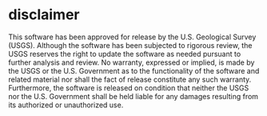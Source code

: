 # disclaimer

This software has been approved for release by the U.S. Geological Survey (USGS). 
Although the software has been subjected to rigorous review, the USGS reserves 
the right to update the software as needed pursuant to further analysis and 
review. No warranty, expressed or implied, is made by the USGS or the U.S. 
Government as to the functionality of the software and related material nor 
shall the fact of release constitute any such warranty. Furthermore, the 
software is released on condition that neither the USGS nor the U.S. Government 
shall be held liable for any damages resulting from its authorized or unauthorized use.

